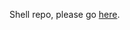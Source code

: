 Shell repo, please go [here](https://krypton-suite.github.io/Standard-Toolkit-Online-Help/Source/Help/Output/index.html).
